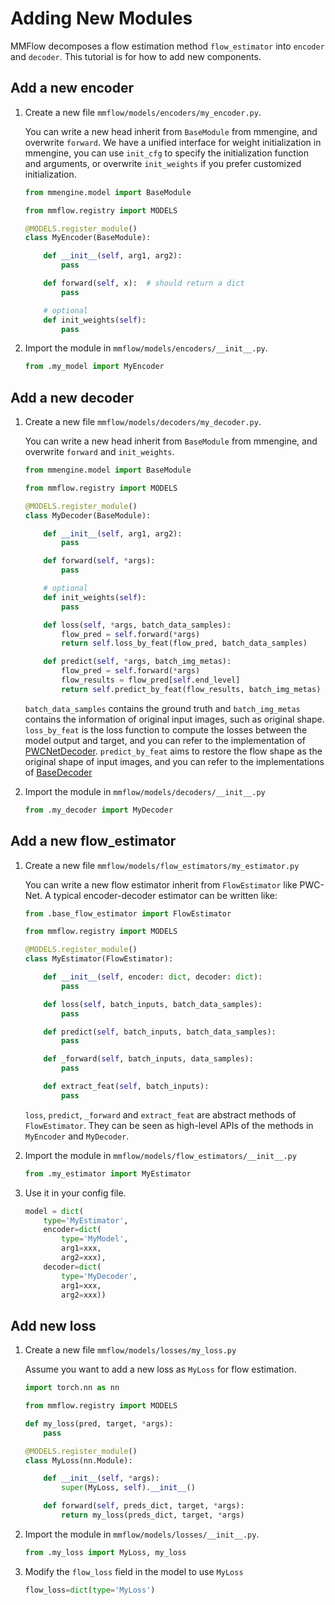 # Adding New Modules

MMFlow decomposes a flow estimation method `flow_estimator` into `encoder` and `decoder`. This tutorial is for how to add new components.

## Add a new encoder

1. Create a new file `mmflow/models/encoders/my_encoder.py`.

   You can write a new head inherit from `BaseModule` from mmengine, and overwrite `forward`.
   We have a unified interface for weight initialization in mmengine,
   you can use `init_cfg` to specify the initialization function and arguments,
   or overwrite `init_weights` if you prefer customized initialization.

   ```python
   from mmengine.model import BaseModule

   from mmflow.registry import MODELS

   @MODELS.register_module()
   class MyEncoder(BaseModule):

       def __init__(self, arg1, arg2):
           pass

       def forward(self, x):  # should return a dict
           pass

       # optional
       def init_weights(self):
           pass
   ```

2. Import the module in `mmflow/models/encoders/__init__.py`.

   ```python
   from .my_model import MyEncoder
   ```

## Add a new decoder

1. Create a new file `mmflow/models/decoders/my_decoder.py`.

   You can write a new head inherit from `BaseModule` from mmengine,
   and overwrite `forward` and `init_weights`.

   ```python
   from mmengine.model import BaseModule

   from mmflow.registry import MODELS

   @MODELS.register_module()
   class MyDecoder(BaseModule):

       def __init__(self, arg1, arg2):
           pass

       def forward(self, *args):
           pass

       # optional
       def init_weights(self):
           pass

       def loss(self, *args, batch_data_samples):
           flow_pred = self.forward(*args)
           return self.loss_by_feat(flow_pred, batch_data_samples)

       def predict(self, *args, batch_img_metas):
           flow_pred = self.forward(*args)
           flow_results = flow_pred[self.end_level]
           return self.predict_by_feat(flow_results, batch_img_metas)
   ```

   `batch_data_samples` contains the ground truth and `batch_img_metas` contains the information of original input images, such as original shape.
   `loss_by_feat` is the loss function to compute the losses between the model output and target,
   and you can refer to the implementation of [PWCNetDecoder](../../../mmflow/models/decoders/pwcnet_decoder.py).
   `predict_by_feat` aims to restore the flow shape as the original shape of input images,
   and you can refer to the implementations of [BaseDecoder](../../../mmflow/models/decoders/base_decoder.py)

2. Import the module in `mmflow/models/decoders/__init__.py`

   ```python
   from .my_decoder import MyDecoder
   ```

## Add a new flow_estimator

1. Create a new file `mmflow/models/flow_estimators/my_estimator.py`

   You can write a new flow estimator inherit from `FlowEstimator` like PWC-Net.
   A typical encoder-decoder estimator can be written like:

   ```python
   from .base_flow_estimator import FlowEstimator

   from mmflow.registry import MODELS

   @MODELS.register_module()
   class MyEstimator(FlowEstimator):

       def __init__(self, encoder: dict, decoder: dict):
           pass

       def loss(self, batch_inputs, batch_data_samples):
           pass

       def predict(self, batch_inputs, batch_data_samples):
           pass

       def _forward(self, batch_inputs, data_samples):
           pass

       def extract_feat(self, batch_inputs):
           pass
   ```

   `loss`, `predict`, `_forward` and `extract_feat` are abstract methods of `FlowEstimator`.
   They can be seen as high-level APIs of the methods in `MyEncoder` and `MyDecoder`.

2. Import the module in `mmflow/models/flow_estimators/__init__.py`

   ```python
   from .my_estimator import MyEstimator
   ```

3. Use it in your config file.

   ```python
   model = dict(
       type='MyEstimator',
       encoder=dict(
           type='MyModel',
           arg1=xxx,
           arg2=xxx),
       decoder=dict(
           type='MyDecoder',
           arg1=xxx,
           arg2=xxx))
   ```

## Add new loss

1. Create a new file `mmflow/models/losses/my_loss.py`

   Assume you want to add a new loss as `MyLoss` for flow estimation.

   ```python
   import torch.nn as nn

   from mmflow.registry import MODELS

   def my_loss(pred, target, *args):
       pass

   @MODELS.register_module()
   class MyLoss(nn.Module):

       def __init__(self, *args):
           super(MyLoss, self).__init__()

       def forward(self, preds_dict, target, *args):
           return my_loss(preds_dict, target, *args)
   ```

2. Import the module in `mmflow/models/losses/__init__.py`.

   ```python
   from .my_loss import MyLoss, my_loss
   ```

3. Modify the `flow_loss` field in the model to use `MyLoss`

   ```python
   flow_loss=dict(type='MyLoss')
   ```
